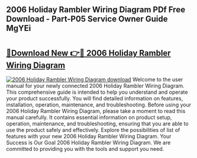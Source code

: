 ## 2006 Holiday Rambler Wiring Diagram PDf Free Download - Part-P05 Service Owner Guide MgYEi

# <h2><a href="http://dfl1xj.blite.top/?on=2006+Holiday+Rambler+Wiring+Diagram">🔗Download New 👉🔴 2006 Holiday Rambler Wiring Diagram</a></h2>

[![2006 Holiday Rambler Wiring Diagram download](https://i.imgur.com/lujVjoI.png)](http://dfl1xj.blite.top/?on=2006+Holiday+Rambler+Wiring+Diagram)
Welcome to the user manual for your newly connected 2006 Holiday Rambler Wiring Diagram. This comprehensive guide is intended to help you understand and operate your product successfully. You will find detailed information on features, installation, operation, maintenance, and troubleshooting. Before using your 2006 Holiday Rambler Wiring Diagram, please take a moment to read this manual carefully. It contains essential information on product setup, operation, maintenance, and troubleshooting, ensuring that you are able to use the product safely and effectively. Explore the possibilities of list of features with your new 2006 Holiday Rambler Wiring Diagram. Your Success is Our Goal 2006 Holiday Rambler Wiring Diagram. We are committed to providing you with the tools and support you need.
